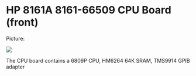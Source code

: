 # HP 8161A 8161-66509 CPU Board (front)

Picture:

![](./attachments/cpuboard.JPG)

The CPU board contains a 6809P CPU, HM6264 64K SRAM, TMS9914 GPIB adapter